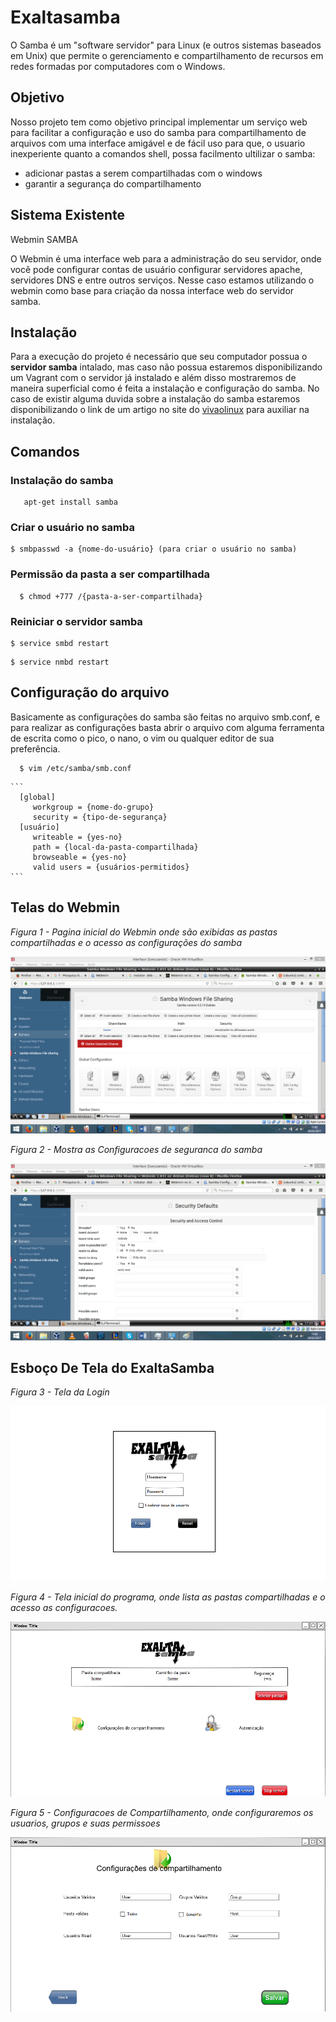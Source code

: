 # Exaltasamba

O Samba é um "software servidor" para Linux (e outros sistemas baseados em Unix) que permite o gerenciamento e compartilhamento de recursos em redes formadas por computadores com o Windows.


## Objetivo

Nosso projeto tem como objetivo principal implementar um serviço web para facilitar a configuração e uso do samba para compartilhamento de arquivos com uma interface amigável e de fácil uso para que, o usuario inexperiente quanto a comandos shell, possa facilmento ultilizar o samba:

* adicionar pastas a serem compartilhadas com o windows
* garantir a segurança do compartilhamento

## Sistema Existente

Webmin SAMBA

O Webmin é uma interface web para a administração do seu servidor, onde você pode configurar contas de usuário configurar servidores apache, servidores DNS e entre outros serviços. Nesse caso estamos utilizando o webmin como base para criação da nossa interface web do servidor samba.

## Instalação

 Para a execução do projeto é necessário que seu computador possua o **servidor samba** intalado, mas caso não possua estaremos disponibilizando um Vagrant com o servidor já instalado e além disso mostraremos de maneira superficial como é feita a instalação e configuração do samba. No caso de existir alguma duvida sobre a instalação do samba estaremos disponibilizando o link de um artigo no site do [vivaolinux](https://www.vivaolinux.com.br/artigo/Samba-Instalacao-e-configuracao-descomplicada/) para auxiliar na instalação.
 
## Comandos

### Instalação do samba

 ```
    apt-get install samba
 ```


### Criar o usuário no samba

  ```
  $ smbpasswd -a {nome-do-usuário} (para criar o usuário no samba)
  ```

### Permissão da pasta a ser compartilhada
  
  ```
    $ chmod +777 /{pasta-a-ser-compartilhada}
  ``` 

### Reiniciar o servidor samba

  ```
  $ service smbd restart
  ```

  ```
  $ service nmbd restart
  ```
  
## Configuração do arquivo

Basicamente as configurações do samba são feitas no arquivo smb.conf, e para realizar as configurações basta abrir o arquivo com alguma ferramenta de escrita como o pico, o nano, o vim ou qualquer editor de sua preferência.

  ```
    $ vim /etc/samba/smb.conf
  ```

    ```
      [global]
         workgroup = {nome-do-grupo}
         security = {tipo-de-segurança}
      [usuário]
         writeable = {yes-no}
         path = {local-da-pasta-compartilhada}
         browseable = {yes-no}
         valid users = {usuários-permitidos}
    ```


## Telas do Webmin

*Figura 1 - Pagina inicial do Webmin onde são exibidas as pastas compartilhadas e o acesso as configurações do samba*

![Alt Text](/doc/img/IMG_20022017_170226_0.png)

*Figura 2 - Mostra as Configuracoes de seguranca do samba*

![Alt Text](/doc/img/IMG_20022017_170316_0.png)


## Esboço De Tela do ExaltaSamba

*Figura 3 - Tela da Login*

![Alt Text](/doc/img/TelaLogin.png)

*Figura 4 - Tela inicial do programa, onde lista as pastas compartilhadas e o acesso as configuracoes.*

![Alt Text](/doc/img/Tela1.png)

*Figura 5 - Configuracoes de Compartilhamento, onde configuraremos os usuarios, grupos e suas permissoes*

![Alt Text](/doc/img/Comp.png)


